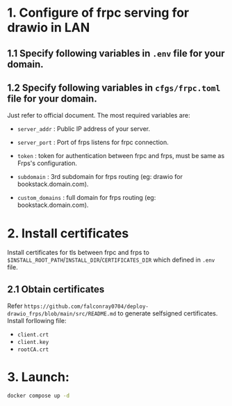 # 1. Configure of frpc serving for drawio in LAN

## 1.1 Specify following variables in `.env` file for your domain.


## 1.2 Specify following variables in `cfgs/frpc.toml` file for your domain.
Just refer to official document.
The most required variables are:

* `server_addr` : Public IP address of your server.
* `server_port` : Port of frps listens for frpc connection.

* `token` : token for authentication between frpc and frps, must be same as Frps's configuration.
* `subdomain` : 3rd subdomain for frps routing (eg: drawio for bookstack.domain.com).
* `custom_domains` : full domain for frps routing (eg: bookstack.domain.com).



# 2. Install certificates

Install certificates for tls between frpc and frps to `$INSTALL_ROOT_PATH`/`INSTALL_DIR`/`CERTIFICATES_DIR` which defined in `.env` file. 

## 2.1 Obtain certificates

Refer `https://github.com/falconray0704/deploy-drawio_frps/blob/main/src/README.md` to generate selfsigned certificates.
Install forllowing file:

* `client.crt`
* `client.key`
* `rootCA.crt`

# 3. Launch:

```bash
docker compose up -d
```

